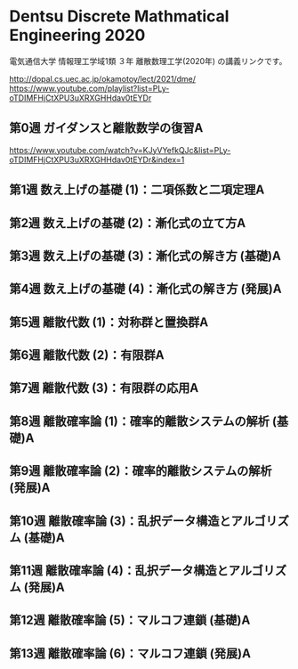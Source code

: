 # Dentsu Discrete Mathmatical Engineering 2020

電気通信大学 情報理工学域1類 ３年 離散数理工学(2020年) の講義リンクです。  

http://dopal.cs.uec.ac.jp/okamotoy/lect/2021/dme/  
https://www.youtube.com/playlist?list=PLy-oTDIMFHjCtXPU3uXRXGHHdav0tEYDr  


## 第0週 ガイダンスと離散数学の復習A

https://www.youtube.com/watch?v=KJyVYefkQJc&list=PLy-oTDIMFHjCtXPU3uXRXGHHdav0tEYDr&index=1  


## 第1週 数え上げの基礎 (1)：二項係数と二項定理A


## 第2週 数え上げの基礎 (2)：漸化式の立て方A


## 第3週 数え上げの基礎 (3)：漸化式の解き方 (基礎)A


## 第4週 数え上げの基礎 (4)：漸化式の解き方 (発展)A


## 第5週 離散代数 (1)：対称群と置換群A


## 第6週 離散代数 (2)：有限群A


## 第7週 離散代数 (3)：有限群の応用A


## 第8週 離散確率論 (1)：確率的離散システムの解析 (基礎)A


## 第9週 離散確率論 (2)：確率的離散システムの解析 (発展)A


## 第10週 離散確率論 (3)：乱択データ構造とアルゴリズム (基礎)A


## 第11週 離散確率論 (4)：乱択データ構造とアルゴリズム (発展)A


## 第12週 離散確率論 (5)：マルコフ連鎖 (基礎)A


## 第13週 離散確率論 (6)：マルコフ連鎖 (発展)A



